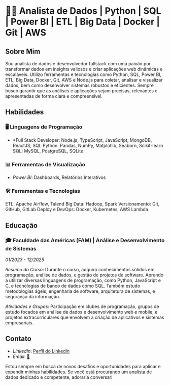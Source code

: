 # 👨‍💻 Analista de Dados | Python | SQL | Power BI | ETL | Big Data | Docker | Git | AWS

## Sobre Mim
Sou analista de dados e desenvolvedor fullstack com uma paixão por transformar dados em insights valiosos e criar aplicações web dinâmicas e escaláveis. Utilizo ferramentas e tecnologias como Python, SQL, Power BI, ETL, Big Data, Docker, Git, AWS e Node.js para coletar, analisar e visualizar dados, bem como desenvolver sistemas robustos e eficientes. Sempre busco garantir que as análises e aplicações sejam precisas, relevantes e apresentadas de forma clara e compreensível.

## Habilidades

### 🖥 Linguagens de Programação
 - *Full Stack Developer: Node.js, TypeScript, JavaScript, MongoDB, ReactJS, SQL
Python: Pandas, NumPy, Matplotlib, Seaborn, Scikit-learn
SQL: MySQL, PostgreSQL, SQLite

### 📊 Ferramentas de Visualização
- *Power BI*: Dashboards, Relatórios Interativos

### 🛠 Ferramentas e Tecnologias
ETL: Apache Airflow, Talend
Big Data: Hadoop, Spark
Versionamento: Git, GitHub, GitLab
Deploy e DevOps: Docker, Kubernetes, AWS Lambda


## Educação
### 🎓 Faculdade das Américas (FAM) | Análise e Desenvolvimento de Sistemas
*01/2023 - 12/2025*

*Resumo do Curso*: Durante o curso, adquiro conhecimentos sólidos em programação, análise de dados, e gestão de projetos de software. Aprendo a utilizar diversas linguagens de programação, como Python, JavaScript e C, e tecnologias de banco de dados como SQL. Também estudo metodologias ágeis, engenharia de software, arquitetura de sistemas, e segurança da informação.

*Atividades e Grupos*: Participação em clubes de programação, grupos de estudo focados em análise de dados e desenvolvimento web e mobile, e projetos extracurriculares que envolvem a criação de aplicativos e sistemas empresariais.

## Contato
- *LinkedIn*: [Perfil do LinkedIn](https://www.linkedin.com/in/rafael-de-angeles-91b662250/)
- *Email*: [📧](rafael.angeles.toledano@gmail.com)

Estou sempre em busca de novos desafios e oportunidades para aplicar e expandir minhas habilidades. Se você está procurando um analista de dados dedicado e competente, adoraria conversar!
